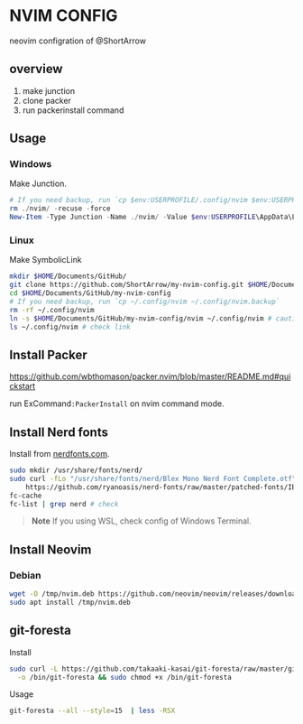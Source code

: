 # NVIM CONFIG

neovim configration of @ShortArrow

## overview

1. make junction
2. clone packer
3. run packerinstall command

## Usage

### Windows

Make Junction.

```powershell
# If you need backup, run `cp $env:USERPROFILE/.config/nvim $env:USERPROFILE/.config/nvim.backup`
rm ./nvim/ -recuse -force
New-Item -Type Junction -Name ./nvim/ -Value $env:USERPROFILE\AppData\Local\nvim\
```

### Linux

Make SymbolicLink

```bash
mkdir $HOME/Documents/GitHub/
git clone https://github.com/ShortArrow/my-nvim-config.git $HOME/Documents/GitHub/my-nvim-config
cd $HOME/Documents/GitHub/my-nvim-config
# If you need backup, run `cp ~/.config/nvim ~/.config/nvim.backup`
rm -rf ~/.config/nvim
ln -s $HOME/Documents/GitHub/my-nvim-config/nvim ~/.config/nvim # caution! Don't needs slash at last.
ls ~/.config/nvim # check link
```

## Install Packer

https://github.com/wbthomason/packer.nvim/blob/master/README.md#quickstart

run ExCommand`:PackerInstall` on nvim command mode.

## Install Nerd fonts

Install from [nerdfonts.com](https://www.nerdfonts.com/).

```bash
sudo mkdir /usr/share/fonts/nerd/
sudo curl -fLo "/usr/share/fonts/nerd/Blex Mono Nerd Font Complete.otf" \
    https://github.com/ryanoasis/nerd-fonts/raw/master/patched-fonts/IBMPlexMono/Mono/complete/Blex%20Mono%20Nerd%20Font%20Complete.ttf
fc-cache
fc-list | grep nerd # check
```

> **Note**
> If you using WSL, check config of Windows Terminal.

## Install Neovim

### Debian

```bash
wget -O /tmp/nvim.deb https://github.com/neovim/neovim/releases/download/v0.7.0/nvim-linux64.deb
sudo apt install /tmp/nvim.deb
```

## git-foresta

Install

```bash
sudo curl -L https://github.com/takaaki-kasai/git-foresta/raw/master/git-foresta \
  -o /bin/git-foresta && sudo chmod +x /bin/git-foresta
```

Usage

```bash
git-foresta --all --style=15  | less -RSX
```
